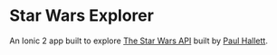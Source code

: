 Star Wars Explorer
=========

An Ionic 2 app built to explore [The Star Wars API](https://swapi.co/) built by [Paul Hallett](https://github.com/phalt).
